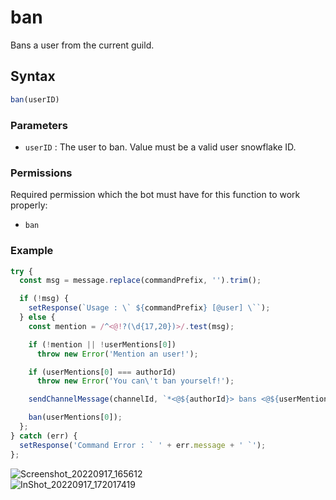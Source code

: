 # ban
Bans a user from the current guild.

## Syntax
```js
ban(userID)
```

### Parameters
- `userID` : The user to ban. Value must be a valid user snowflake ID.

### Permissions
Required permission which the bot must have for this function to work properly:
- `ban`

### Example
```js
try {
  const msg = message.replace(commandPrefix, '').trim();

  if (!msg) {
    setResponse(`Usage : \` ${commandPrefix} [@user] \``);
  } else {
    const mention = /^<@!?(\d{17,20})>/.test(msg);

    if (!mention || !userMentions[0])
      throw new Error('Mention an user!');

    if (userMentions[0] === authorId)
      throw new Error('You can\'t ban yourself!');

    sendChannelMessage(channelId, `*<@${authorId}> bans <@${userMentions[0]}>!!*`);

    ban(userMentions[0]);
  };
} catch (err) {
  setResponse('Command Error : ` ' + err.message + ' `');
};
```

![Screenshot_20220917_165612](https://user-images.githubusercontent.com/95774950/190855774-b530f41a-df82-4eb7-a333-f52d613d6327.png)\
![InShot_20220917_172017419](https://user-images.githubusercontent.com/95774950/190855782-1aa5bf81-06d0-409d-bc06-2cf4aaecc1fb.jpg)
